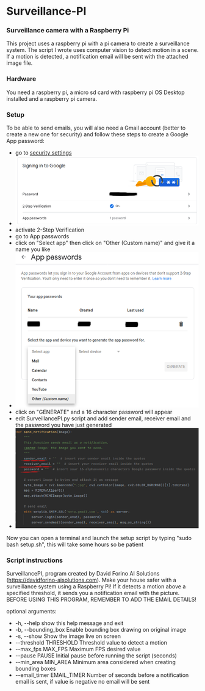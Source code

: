 # Surveillance-PI
### Surveillance camera with a Raspberry Pi

This project uses a raspberry pi with a pi camera to create a surveillance system.
The script I wrote uses computer vision to detect motion in a scene.
If a motion is detected, a notification email will be sent with the attached image file.

### Hardware

You need a raspberry pi, a micro sd card with raspberry pi OS Desktop installed and a raspberry pi camera.

### Setup

To be able to send emails, you will also need a Gmail account (better to create a new one for security) and follow these steps to create a Google App password:
- go to [security settings](https://myaccount.google.com/security)
- ![image1](instruction_images/Signing_into_Google.png)
- activate 2-Step Verification
- go to App passwords
- click on "Select app" then click on "Other (Custom name)" and give it a name you like
- ![image2](instruction_images/app_name.png)
- click on "GENERATE" and a 16 character password will appear
- edit SurveillancePI.py script and add sender email, receiver email and the password you have just generated
- ![image3](instruction_images/changes_on_script.png)

Now you can open a terminal and launch the setup script by typing "sudo bash setup.sh", this will take some hours so be patient

### Script instructions

SurveillancePI, program created by David Forino AI Solutions
(https://davidforino-aisolutions.com). Make your house safer with a
surveillance system using a Raspberry Pi! If it detects a motion above a
specified threshold, it sends you a notification email with the picture.
BEFORE USING THIS PROGRAM, REMEMBER TO ADD THE EMAIL DETAILS!

optional arguments:
-  -h, --help            show this help message and exit
-  -b, --bounding_box    Enable bounding box drawing on original image
-  -s, --show            Show the image live on screen
-  --threshold THRESHOLD Threshold value to detect a motion
-  --max_fps MAX_FPS     Maximum FPS desired value
-  --pause PAUSE         Initial pause before running the script (seconds)
-  --min_area MIN_AREA   Minimum area considered when creating bounding boxes
-  --email_timer EMAIL_TIMER Number of seconds before a notification email is sent, if value is negative no email will be sent
